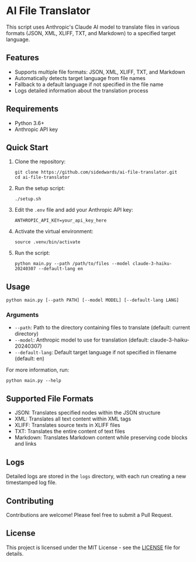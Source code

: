 # AI File Translator

This script uses Anthropic's Claude AI model to translate files in various formats (JSON, XML, XLIFF, TXT, and Markdown) to a specified target language.

## Features

- Supports multiple file formats: JSON, XML, XLIFF, TXT, and Markdown
- Automatically detects target language from file names
- Fallback to a default language if not specified in the file name
- Logs detailed information about the translation process

## Requirements

- Python 3.6+
- Anthropic API key

## Quick Start

1. Clone the repository:
   ```
   git clone https://github.com/sidedwards/ai-file-translator.git
   cd ai-file-translator
   ```

2. Run the setup script:
   ```
   ./setup.sh
   ```

3. Edit the `.env` file and add your Anthropic API key:
   ```
   ANTHROPIC_API_KEY=your_api_key_here
   ```

4. Activate the virtual environment:
   ```
   source .venv/bin/activate
   ```

5. Run the script:
   ```
   python main.py --path /path/to/files --model claude-3-haiku-20240307 --default-lang en
   ```

## Usage

```
python main.py [--path PATH] [--model MODEL] [--default-lang LANG]
```

### Arguments

- `--path`: Path to the directory containing files to translate (default: current directory)
- `--model`: Anthropic model to use for translation (default: claude-3-haiku-20240307)
- `--default-lang`: Default target language if not specified in filename (default: en)

For more information, run:

```
python main.py --help
```

## Supported File Formats

- JSON: Translates specified nodes within the JSON structure
- XML: Translates all text content within XML tags
- XLIFF: Translates source texts in XLIFF files
- TXT: Translates the entire content of text files
- Markdown: Translates Markdown content while preserving code blocks and links

## Logs

Detailed logs are stored in the `logs` directory, with each run creating a new timestamped log file.

## Contributing

Contributions are welcome! Please feel free to submit a Pull Request.

## License

This project is licensed under the MIT License - see the [LICENSE](LICENSE) file for details.
